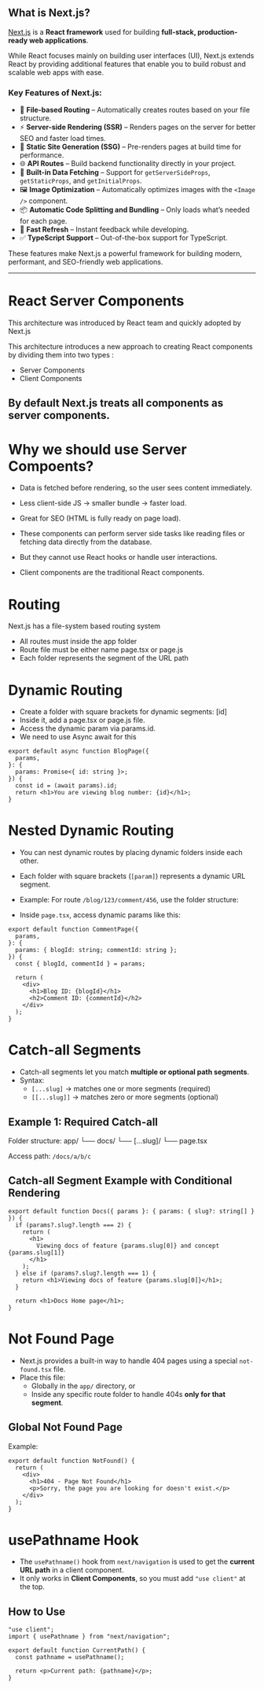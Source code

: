 ## What is Next.js?

[Next.js](https://nextjs.org/) is a **React framework** used for building **full-stack, production-ready web applications**.

While React focuses mainly on building user interfaces (UI), Next.js extends React by providing additional features that enable you to build robust and scalable web apps with ease.

### Key Features of Next.js:

- 🔁 **File-based Routing** – Automatically creates routes based on your file structure.
- ⚡ **Server-side Rendering (SSR)** – Renders pages on the server for better SEO and faster load times.
- 🧱 **Static Site Generation (SSG)** – Pre-renders pages at build time for performance.
- 🌐 **API Routes** – Build backend functionality directly in your project.
- 🔄 **Built-in Data Fetching** – Support for `getServerSideProps`, `getStaticProps`, and `getInitialProps`.
- 🖼️ **Image Optimization** – Automatically optimizes images with the `<Image />` component.
- 📦 **Automatic Code Splitting and Bundling** – Only loads what’s needed for each page.
- 🔁 **Fast Refresh** – Instant feedback while developing.
- ✅ **TypeScript Support** – Out-of-the-box support for TypeScript.

These features make Next.js a powerful framework for building modern, performant, and SEO-friendly web applications.

---

# React Server Components

This architecture was introduced by React team and quickly adopted by Next.js

This architecture introduces a new approach to creating React components by dividing them into two types :

- Server Components
- Client Components

## By default Next.js treats all components as server components.

# Why we should use Server Compoents?

- Data is fetched before rendering, so the user sees content immediately.

- Less client-side JS → smaller bundle → faster load.

- Great for SEO (HTML is fully ready on page load).

- These components can perform server side tasks like reading files or fetching data directly from the database.
- But they cannot use React hooks or handle user interactions.
- Client components are the traditional React components.

# Routing

Next.js has a file-system based routing system

- All routes must inside the app folder
- Route file must be either name page.tsx or page.js
- Each folder represents the segment of the URL path

# Dynamic Routing

- Create a folder with square brackets for dynamic segments: [id]
- Inside it, add a page.tsx or page.js file.
- Access the dynamic param via params.id.
- We need to use Async await for this

```tsx
export default async function BlogPage({
  params,
}: {
  params: Promise<{ id: string }>;
}) {
  const id = (await params).id;
  return <h1>You are viewing blog number: {id}</h1>;
}
```

# Nested Dynamic Routing

- You can nest dynamic routes by placing dynamic folders inside each other.
- Each folder with square brackets (`[param]`) represents a dynamic URL segment.
- Example: For route `/blog/123/comment/456`, use the folder structure:

- Inside `page.tsx`, access dynamic params like this:

```tsx
export default function CommentPage({
  params,
}: {
  params: { blogId: string; commentId: string };
}) {
  const { blogId, commentId } = params;

  return (
    <div>
      <h1>Blog ID: {blogId}</h1>
      <h2>Comment ID: {commentId}</h2>
    </div>
  );
}
```

# Catch-all Segments

- Catch-all segments let you match **multiple or optional path segments**.
- Syntax:
  - `[...slug]` → matches one or more segments (required)
  - `[[...slug]]` → matches zero or more segments (optional)

## Example 1: Required Catch-all

Folder structure:
app/
└── docs/
└── [...slug]/
└── page.tsx

Access path: `/docs/a/b/c`

## Catch-all Segment Example with Conditional Rendering

```tsx
export default function Docs({ params }: { params: { slug?: string[] } }) {
  if (params?.slug?.length === 2) {
    return (
      <h1>
        Viewing docs of feature {params.slug[0]} and concept {params.slug[1]}
      </h1>
    );
  } else if (params?.slug?.length === 1) {
    return <h1>Viewing docs of feature {params.slug[0]}</h1>;
  }

  return <h1>Docs Home page</h1>;
}
```

# Not Found Page

- Next.js provides a built-in way to handle 404 pages using a special `not-found.tsx` file.
- Place this file:
  - Globally in the `app/` directory, or
  - Inside any specific route folder to handle 404s **only for that segment**.

## Global Not Found Page

Example:

```tsx
export default function NotFound() {
  return (
    <div>
      <h1>404 - Page Not Found</h1>
      <p>Sorry, the page you are looking for doesn't exist.</p>
    </div>
  );
}
```

# usePathname Hook

- The `usePathname()` hook from `next/navigation` is used to get the **current URL path** in a client component.
- It only works in **Client Components**, so you must add `"use client"` at the top.

## How to Use

```tsx
"use client";
import { usePathname } from "next/navigation";

export default function CurrentPath() {
  const pathname = usePathname();

  return <p>Current path: {pathname}</p>;
}
```
